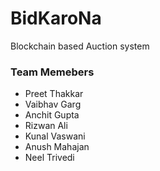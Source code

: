 # BidKaroNa

Blockchain based Auction system

### Team Memebers

- Preet Thakkar
- Vaibhav Garg
- Anchit Gupta
- Rizwan Ali
- Kunal Vaswani
- Anush Mahajan
- Neel Trivedi
